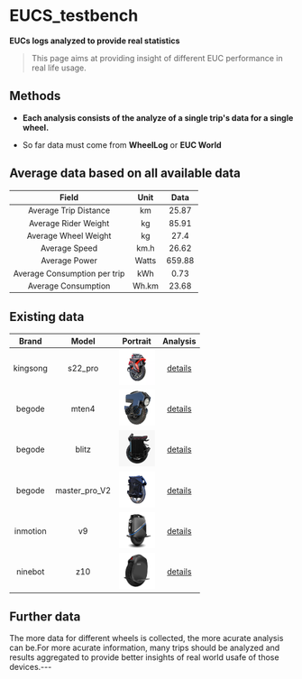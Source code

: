 



# EUCS_testbench
**EUCs logs analyzed to provide real statistics**
> This page aims at providing insight of different EUC performance in real life usage.
## Methods
- **Each analysis consists of the analyze of a single trip's data for a single wheel.**

- So far data must come from **WheelLog** or **EUC World**
## Average data based on all available data

|**Field**|**Unit**|**Data**|
| :---: | :---: | :---: |
|Average Trip Distance|km|25.87|
|Average Rider Weight|kg|85.91|
|Average Wheel Weight|kg|27.4|
|Average Speed|km.h|26.62|
|Average Power|Watts|659.88|
|Average Consumption per trip|kWh|0.73|
|Average Consumption|Wh.km|23.68|

## Existing data

|Brand|Model|Portrait|Analysis|
| :---: | :---: | :---: | :---: |
|kingsong|s22_pro|<img src="imgs/wheels/portrait/s22_pro.webp" alt="drawing" width="64"/>|[details](analysis/s22_pro.md)|
|begode|mten4|<img src="imgs/wheels/portrait/mten4.webp" alt="drawing" width="64"/>|[details](analysis/mten4.md)|
|begode|blitz|<img src="imgs/wheels/portrait/blitz.webp" alt="drawing" width="64"/>|[details](analysis/blitz.md)|
|begode|master_pro_V2|<img src="imgs/wheels/portrait/master_pro_V2.webp" alt="drawing" width="64"/>|[details](analysis/master_pro_V2.md)|
|inmotion|v9|<img src="imgs/wheels/portrait/v9.webp" alt="drawing" width="64"/>|[details](analysis/v9.md)|
|ninebot|z10|<img src="imgs/wheels/portrait/z10.webp" alt="drawing" width="64"/>|[details](analysis/z10.md)|

## Further data
The more data for different wheels is collected, the more acurate analysis can be.For more acurate information, many trips should be analyzed and results aggregated to provide better insights of real world usafe of those devices.---